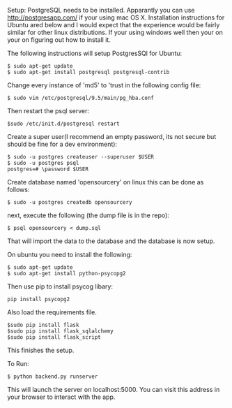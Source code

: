 Setup: 
PostgreSQL needs to be installed.  Apparantly you can use http://postgresapp.com/ if your using mac OS X.
Installation instructions for Ubuntu ared below and I would expect that the experience would be fairly similar for other linux
distributions. If your using windows well then your on your on figuring out how to install it.

The following instructions will setup PostgresSQl for Ubuntu:
```
$ sudo apt-get update
$ sudo apt-get install postgresql postgresql-contrib
```
Change every instance of 'md5' to 'trust in the following config file:
```
$ sudo vim /etc/postgresql/9.5/main/pg_hba.conf
```
Then restart the psql server:
```
$sudo /etc/init.d/postgresql restart
```

Create a super user(I recommend an empty password, its not secure but should be fine for a dev environment):
```
$ sudo -u postgres createuser --superuser $USER
$ sudo -u postgres psql
postgres=# \password $USER
```

Create database named 'opensourcery' on linux this can be done as follows:
```
$ sudo -u postgres createdb opensourcery
```

next, execute the following (the dump file is in the repo):
```
$ psql opensourcery < dump.sql
```

That will import the data to the database and the database is now setup.

On ubuntu you need to install the following:
```
$ sudo apt-get update
$ sudo apt-get install python-psycopg2
```

Then use pip to install psycog libary:
```
pip install psycopg2
```

Also load the requirements file.
```
$sudo pip install flask
$sudo pip install flask_sqlalchemy
$sudo pip install flask_script
```

This finishes the setup.
 
To Run:
```
$ python backend.py runserver
```

This will launch the server on localhost:5000. You can visit this address in your browser to interact with the app.
